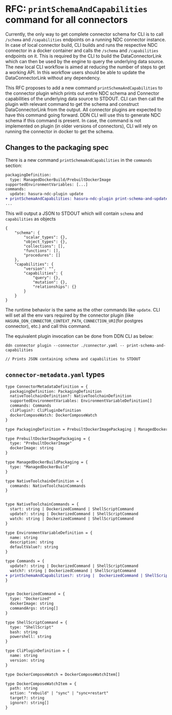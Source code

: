 # RFC: `printSchemaAndCapabilities` command for all connectors

Currently, the only way to get complete connector schema for CLI is to call `/schema` and `/capabilities` endpoints on a running NDC connector instance. In case of local connector build, CLI builds and runs the respective NDC connector in a docker container and calls the `/schema` and `/capabilities` endpoints on it. This is required by the CLI to build the DataConnectorLink which can then be used by the engine to query the underlying data source. The new local CLI workflow is aimed at reducing the number of steps to get a working API. In this workflow users should be able to update the DataConnectorLink without any dependency.

This RFC proposes to add a new command `printSchemaAndCapabilities` to the connector plugin which prints out entire NDC schema and Connector capabilities of the underlying data source to STDOUT. CLI can then call the plugin with relevant command to get the schema and construct DataConnectorLink from the output. All connector plugins are expected to have this command going forward. DDN CLI will use this to generate NDC schema if this command is present. In case, the command is not implemented on plugin (in older versions of connectors), CLI will rely on running the connector in docker to get the schema.

## Changes to the packaging spec
There is a new command `printSchemaAndCapabilities` in the `commands` section: 

```diff
packagingDefinition:
  type: ManagedDockerBuild/PrebuiltDockerImage
supportedEnvironmentVariables: [...]
commands:
  update: hasura-ndc-plugin update
+ printSchemaAndCapabilities: hasura-ndc-plugin print-schema-and-update
...
```

This will output a JSON to STDOUT which will contain `schema` and `capabilities` as objects 
```shell
{
    "schema": {
        "scalar_types": {},
        "object_types": {},
        "collections": [],
        "functions": [],
        "procedures": []
    },
    "capabilities": {
        "version": "",
        "capabilities": {
            "query": {},
            "mutation": {},
            "relationships": {}
        }
    }
}
```

The runtime behavior is the same as the other commands like `update`. CLI will set all the env vars required by the connector plugin (like `HASURA_DDN_CONNECTOR_CONTEXT_PATH`, `CONNECTION_URI`(for postgres connector), etc.) and call this command. 

The equivalent plugin invocation can be done from DDN CLI as below:
```shell
ddn connector plugin --connector ./connector.yaml -- print-schema-and-capabilities

// Prints JSON containing schema and capabilities to STDOUT
```

## `connector-metadata.yaml` types

```diff
type ConnectorMetadataDefinition = {
  packagingDefinition: PackagingDefinition
  nativeToolchainDefinition?: NativeToolchainDefinition
  supportedEnvironmentVariables: EnvironmentVariableDefinition[]
  commands: Commands
  cliPlugin?: CliPluginDefinition
  dockerComposeWatch: DockerComposeWatch
}

type PackagingDefinition = PrebuiltDockerImagePackaging | ManagedDockerBuildPackaging

type PrebuiltDockerImagePackaging = {
  type: "PrebuiltDockerImage"
  dockerImage: string 
}

type ManagedDockerBuildPackaging = {
  type: "ManagedDockerBuild"
}

type NativeToolchainDefinition = {
  commands: NativeToolchainCommands
}


type NativeToolchainCommands = {
  start: string | DockerizedCommand | ShellScriptCommand 
  update?: string | DockerizedCommand | ShellScriptCommand
  watch: string | DockerizedCommand | ShellScriptCommand 
}

type EnvironmentVariableDefinition = {
  name: string
  description: string
  defaultValue?: string
}

type Commands = {
  update?: string | DockerizedCommand | ShellScriptCommand 
  watch?: string | DockerizedCommand | ShellScriptCommand
+ printSchemaAndCapabilities?: string |  DockerizedCommand | ShellScriptCommand
}


type DockerizedCommand = {
  type: "Dockerized"
  dockerImage: string 
  commandArgs: string[]
}

type ShellScriptCommand = {
  type: "ShellScript"
  bash: string
  powershell: string
}

type CliPluginDefinition = {
  name: string
  version: string
}

type DockerComposeWatch = DockerComposeWatchItem[]

type DockerComposeWatchItem = {
  path: string
  action: "rebuild" | "sync" | "sync+restart"
  target?: string
  ignore?: string[]
}
```
